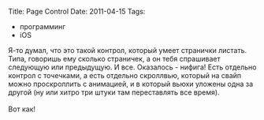 Title: Page Control
Date: 2011-04-15
Tags: 
  - программинг
  - iOS

<div class="text">Я-то думал, что это такой контрол, который умеет странички листать. Типа, говоришь ему сколько страничек, а он тебя спрашивает следующую или предыдущую. И все. Оказалось - нифига! Есть отдельно контрол с точечками, а есть отдельно скроллвью, который на свайп можно проскроллить с анимацией, и в который вьюхи уложены одна за другой (ну или хитро три штуки там переставлять все время).<br /><br />
Вот как!</div>